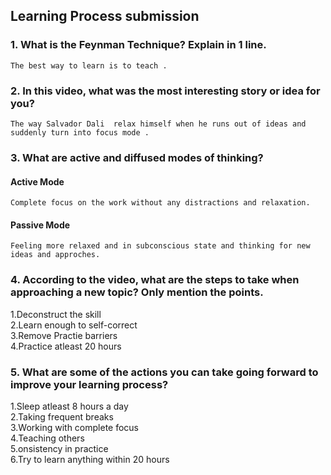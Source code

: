 ## Learning Process submission

### 1. What is the Feynman Technique? Explain in 1 line.
    The best way to learn is to teach .

### 2. In this video, what was the most interesting story or idea for you?
    The way Salvador Dali  relax himself when he runs out of ideas and suddenly turn into focus mode .

### 3. What are active and diffused modes of thinking?

#### Active Mode
    Complete focus on the work without any distractions and relaxation.

#### Passive Mode
    Feeling more relaxed and in subconscious state and thinking for new ideas and approches.

### 4. According to the video, what are the steps to take when approaching a new topic? Only mention the points.
   1.Deconstruct the skill  
   2.Learn enough to self-correct  
   3.Remove Practie barriers  
   4.Practice atleast 20 hours  

### 5. What are some of the actions you can take going forward to improve your learning process?

1.Sleep atleast 8 hours a day  
2.Taking frequent breaks  
3.Working with complete focus  
4.Teaching others  
5.onsistency in practice  
6.Try to learn anything within 20 hours  
